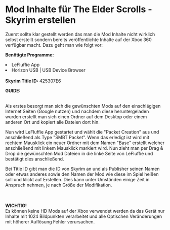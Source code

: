 # Mod Inhalte für The Elder Scrolls - Skyrim erstellen

Zuerst sollte klar gestellt werden das man die Mod Inhalte nicht wirklich selbst erstellt sondern bereits veröffentlichte Inhalte auf der Xbox 360 verfügbar macht. Dazu geht man wie folgt vor:
<p>
 <b>Benötigte Programme:</b>
 <br>
 <li>LeFluffie App</li>
 <li>Horizon USB | USB Device Browser</li>
<br>
 <b>Skyrim Title ID:</b> 425307E6
 <br>
<p>
 <b>GUIDE:</b>
 </p>
 <br>
Als erstes besorgt man sich die gewünschten Mods auf den einschlägigen Internet Seiten (Google nutzen) und nachdem diese heruntergeladen wurden erstellt man sich einen Ordner auf dem Desktop oder einem anderen Ort und kopiert alle Dateien dort hin. 
<p>
Nun wird LeFluffie App gestartet und wählt die "Packet Creation" aus und anschließend als Type "SMBT Packet". Wenn das erledigt ist wird mit rechtem Mausklick ein neuer Ordner mit dem Namen "Base" erstellt welcher anschließend mit linkem Mausklick markiert wird. Nun zieht man per Drag & Drop die gewünschten Mod Dateien in die linke Seite von LeFluffie und bestätigt dies anschließend. </p>
<p>
Bei Title ID gibt man die ID von Skyrim an und als Publisher seinen Namen oder etwas anderes sowie den Namen der Mod wie diese
im Spiel heißen soll und klickt auf Erstellen. Dies kann unter Umständen einige Zeit in Anspruch nehmen, je nach Größe der Modifikation. </p>
<br>
<br>
<b>WICHTIG!</b>
<br>
Es können keine HD Mods auf der Xbox verwendet werden da das Gerät nur Inhalte mit 1024 Bildpunkten verarbeitet und alle Optischen Veränderungen mit höherer Auflösung Fehler verursachen. 
